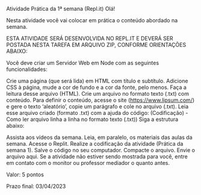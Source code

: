 Atividade Prática da 1ª semana (Repl.it)
Olá!

Nesta atividade você vai colocar em prática o conteúdo abordado na semana.

ESTA ATIVIDADE SERÁ DESENVOLVIDA NO REPL.IT E DEVERÁ SER POSTADA NESTA TAREFA EM ARQUIVO ZIP, CONFORME ORIENTAÇÕES ABAIXO:

Você deve criar um Servidor Web em Node com as seguintes funcionalidades:

Crie uma página (que será lida) em HTML com título e subtítulo.
Adicione CSS à página, mude a cor de fundo e a cor da fonte, pelo menos.
Faça a leitura desse arquivo (HTML).
Crie um arquivo no formato texto (.txt) com conteúdo.
Para definir o conteúdo, acesse o site (https://www.lipsum.com/) e gere o texto ‘aleatório’, copie um parágrafo e cole no arquivo (.txt).
Leia esse arquivo criado (formato .txt) com a ajuda do código: (Codificação) - Como ler arquivo linha a linha no formato texto (.txt))
Siga a estrutura abaixo:

Assista aos vídeos da semana.
Leia, em paralelo, os materiais das aulas da semana.
Acesse o Replit.
Realize a codificação da atividade (Prática da semana 1).
Salve o código no seu computador.
Compacte o arquivo.
Envie o arquivo aqui.
Se a atividade não estiver sendo mostrada para você, entre em contato com o monitor ou professor mediador o quanto antes. 

Valor: 5 pontos

Prazo final: 03/04/2023